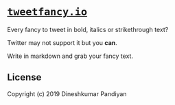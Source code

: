 # [`tweetfancy.io`](http://tweetfancy.io)

Every fancy to tweet in bold, italics or strikethrough text?

Twitter may not support it but you **can**.

Write in markdown and grab your fancy text.

## License

Copyright (c) 2019 Dineshkumar Pandiyan

